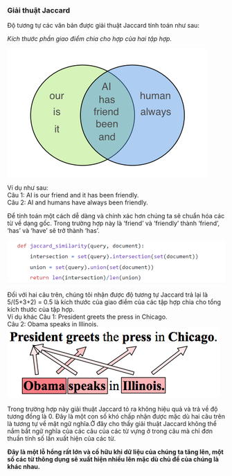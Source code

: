 ### Giải thuật Jaccard
Độ tương tự các văn bản được giải thuật Jaccard tính toán như sau: 

<i>Kích thước phần giao điểm chia cho hợp của hai tập hợp.</i>  

![Jaccard](../data/jaccard1.png#center "Jaccard")


Ví dụ như sau:  
Câu 1: AI is our friend and it has been friendly.  
Câu 2: AI and humans have always been friendly.


Để tính toán một cách dễ dàng và chính xác hơn chúng ta sẽ chuẩn hóa các từ về dạng gốc.
Trong trường hợp này là ‘friend’ và ‘friendly’ thành ‘friend’, ‘has’ và ‘have’ sẽ trở thành ‘has’.

![Jaccard](../data/jaccard2.png#center "Jaccard2")

Đối với hai câu trên, chúng tôi nhận được độ tương tự Jaccard trả lại là
5/(5+3+2) = 0.5 là kích thước của giao điểm của các tập hợp chia cho tổng kích thước của tập hợp.  
Ví dụ khác
Câu 1: President greets the press in Chicago.  
Câu 2: Obama speaks in Illinois.
![Jaccard](../data/jaccard3.png#center "Jaccard3")

Trong trường hợp này giải thuật Jaccard tỏ ra không hiệu quả và trả về độ tương đồng là 0. Đây là một con số khó chấp nhận được mặc dù hai câu trên là tương tự về mặt ngữ nghĩa.Ở đây cho thấy giải thuật Jaccard không thể nắm bắt ngữ nghĩa của các câu của các từ vựng ở trong câu mà chỉ đơn thuần tính số lần xuất hiện của các từ.

<b>Đây là một lỗ hổng rất lớn và cố hữu khi dữ liệu của chúng ta tăng lên, một số các từ thông dụng sẽ xuất hiện nhiều lên mặc dù chủ đề của chúng là khác nhau.</b>
